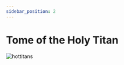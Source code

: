 ```yaml
---
sidebar_position: 2
---
```


# Tome of the Holy Titan

![hottitans](https://vwiki.valorserver.com/api/item/picture/tome%20of%20the%20holy%20titan)
